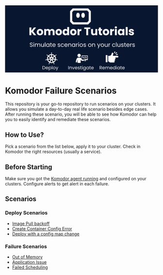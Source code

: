 ![banner](./assets/img/repo-banner.png)

# Komodor Failure Scenarios

This repository is your go-to repository to run scenarios on your clusters. It allows you simulate a day-to-day real life scenario besides edge cases. After running these scenario, you will be able to see how Komodor can help you to easily identify and remediate these scenarios.


## How to Use?
Pick a scenario from the list below, apply it to your cluster. Check in Komodor the right resources (usually a service).


## Before Starting

Make sure you got the [Komodor agent running](https://docs.komodor.com/Learn/Install-Komodor-Agent.html) and configured on your clusters.
Configure alerts to get alert in each failure.


## Scenarios

### Deploy Scenarios
- [Image Pull backoff](./deploys-scenarios/failed-deploy-image-pull-backoff)  
- [Create Container Config Error](./deploys-scenarios/failed-deploy-creation-config-error)
- [Deploy with a config map change](./deploys-scenarios/a-simple-deploy-with-a-configmap-change/)


### Failure Scenarios
- [Out of Memory](./failure-scenarios/OOMKilled)
- [Application Issue](./failure-scenarios/application-error-with-exception)
- [Failed Scheduling](./failure-scenarios/failed-to-schedule-pods)
